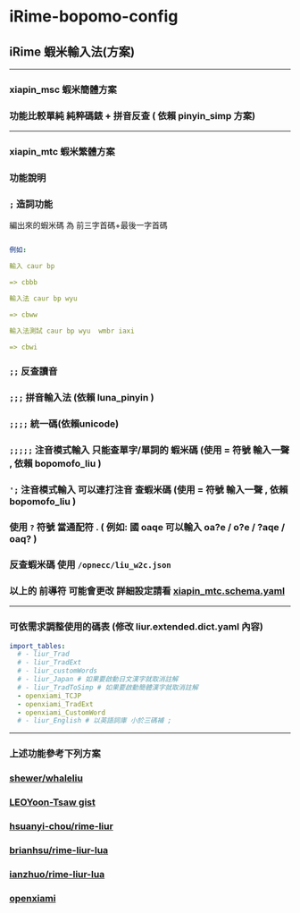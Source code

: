 # iRime-bopomo-config

## iRime 蝦米輸入法(方案)

---

### xiapin_msc 蝦米簡體方案

### 功能比較單純 純粹碼錶 + 拼音反查 ( 依賴 pinyin_simp 方案)

---

### xiapin_mtc 蝦米繁體方案

### 功能說明

### ```;``` 造詞功能 

編出來的蝦米碼 為 前三字首碼+最後一字首碼 

```yaml 

例如:

輸入 caur bp

=> cbbb

輸入法 caur bp wyu

=> cbww

輸入法測試 caur bp wyu  wmbr iaxi

=> cbwi

```

### ```;;``` 反查讀音

### ```;;;``` 拼音輸入法 (依賴 luna_pinyin )

### ```;;;;``` 統一碼(依賴unicode)

### ```;;;;;``` 注音模式輸入 只能查單字/單詞的 蝦米碼 (使用 = 符號 輸入一聲 ,  依賴 bopomofo_liu ) 

### ```';``` 注音模式輸入  可以連打注音 查蝦米碼 (使用 = 符號 輸入一聲 ,  依賴 bopomofo_liu )

### 使用 ```?``` 符號 當通配符 .  ( 例如: 國 oaqe 可以輸入 oa?e / o?e / ?aqe / oaq? )

### 反查蝦米碼 使用 ```/opnecc/liu_w2c.json```

### 以上的 前導符 可能會更改 詳細設定請看  [xiapin_mtc.schema.yaml](https://github.com/copy0401/irime-bopomo-config/blob/master/schema/xiapin/xiapin_mtc.schema.yaml)


---

### 可依需求調整使用的碼表 (修改 liur.extended.dict.yaml  內容)

```yaml
import_tables:
  # - liur_Trad
  # - liur_TradExt
  # - liur_customWords
  # - liur_Japan # 如果要啟動日文漢字就取消註解
  # - liur_TradToSimp # 如果要啟動簡體漢字就取消註解
  - openxiami_TCJP
  - openxiami_TradExt
  - openxiami_CustomWord
  # - liur_English # 以英語詞庫 小於三碼補 ; 
```

---

### 上述功能參考下列方案

### [shewer/whaleliu](https://github.com/shewer/whaleliu/blob/master/cangjie6liu.schema.yaml)


### [LEOYoon-Tsaw gist](https://gist.github.com/LEOYoon-Tsaw/5786646)

### [hsuanyi-chou/rime-liur](https://github.com/hsuanyi-chou/rime-liur)

### [brianhsu/rime-liur-lua](https://github.com/brianhsu/rime-liur-lua)

### [ianzhuo/rime-liur-lua](https://github.com/ianzhuo/rime-liur-lua)

### [openxiami](https://bit.ly/2OcAvu6)

